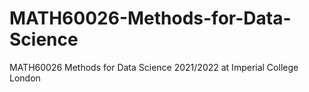 # MATH60026-Methods-for-Data-Science
MATH60026 Methods for Data Science 2021/2022 at Imperial College London
